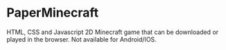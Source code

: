 # PaperMinecraft
HTML, CSS and Javascript 2D Minecraft game that can be downloaded or played in the browser. Not available for Android/IOS.
